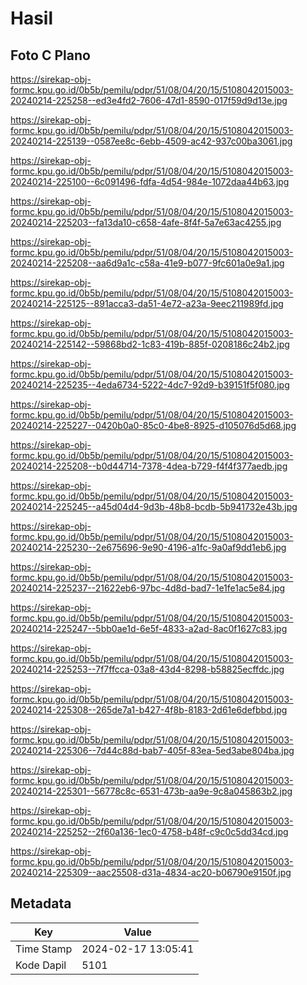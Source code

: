 # Hasil

## Foto C Plano

https://sirekap-obj-formc.kpu.go.id/0b5b/pemilu/pdpr/51/08/04/20/15/5108042015003-20240214-225258--ed3e4fd2-7606-47d1-8590-017f59d9d13e.jpg

https://sirekap-obj-formc.kpu.go.id/0b5b/pemilu/pdpr/51/08/04/20/15/5108042015003-20240214-225139--0587ee8c-6ebb-4509-ac42-937c00ba3061.jpg

https://sirekap-obj-formc.kpu.go.id/0b5b/pemilu/pdpr/51/08/04/20/15/5108042015003-20240214-225100--6c091496-fdfa-4d54-984e-1072daa44b63.jpg

https://sirekap-obj-formc.kpu.go.id/0b5b/pemilu/pdpr/51/08/04/20/15/5108042015003-20240214-225203--fa13da10-c658-4afe-8f4f-5a7e63ac4255.jpg

https://sirekap-obj-formc.kpu.go.id/0b5b/pemilu/pdpr/51/08/04/20/15/5108042015003-20240214-225208--aa6d9a1c-c58a-41e9-b077-9fc601a0e9a1.jpg

https://sirekap-obj-formc.kpu.go.id/0b5b/pemilu/pdpr/51/08/04/20/15/5108042015003-20240214-225125--891acca3-da51-4e72-a23a-9eec211989fd.jpg

https://sirekap-obj-formc.kpu.go.id/0b5b/pemilu/pdpr/51/08/04/20/15/5108042015003-20240214-225142--59868bd2-1c83-419b-885f-0208186c24b2.jpg

https://sirekap-obj-formc.kpu.go.id/0b5b/pemilu/pdpr/51/08/04/20/15/5108042015003-20240214-225235--4eda6734-5222-4dc7-92d9-b39151f5f080.jpg

https://sirekap-obj-formc.kpu.go.id/0b5b/pemilu/pdpr/51/08/04/20/15/5108042015003-20240214-225227--0420b0a0-85c0-4be8-8925-d105076d5d68.jpg

https://sirekap-obj-formc.kpu.go.id/0b5b/pemilu/pdpr/51/08/04/20/15/5108042015003-20240214-225208--b0d44714-7378-4dea-b729-f4f4f377aedb.jpg

https://sirekap-obj-formc.kpu.go.id/0b5b/pemilu/pdpr/51/08/04/20/15/5108042015003-20240214-225245--a45d04d4-9d3b-48b8-bcdb-5b941732e43b.jpg

https://sirekap-obj-formc.kpu.go.id/0b5b/pemilu/pdpr/51/08/04/20/15/5108042015003-20240214-225230--2e675696-9e90-4196-a1fc-9a0af9dd1eb6.jpg

https://sirekap-obj-formc.kpu.go.id/0b5b/pemilu/pdpr/51/08/04/20/15/5108042015003-20240214-225237--21622eb6-97bc-4d8d-bad7-1e1fe1ac5e84.jpg

https://sirekap-obj-formc.kpu.go.id/0b5b/pemilu/pdpr/51/08/04/20/15/5108042015003-20240214-225247--5bb0ae1d-6e5f-4833-a2ad-8ac0f1627c83.jpg

https://sirekap-obj-formc.kpu.go.id/0b5b/pemilu/pdpr/51/08/04/20/15/5108042015003-20240214-225253--7f7ffcca-03a8-43d4-8298-b58825ecffdc.jpg

https://sirekap-obj-formc.kpu.go.id/0b5b/pemilu/pdpr/51/08/04/20/15/5108042015003-20240214-225308--265de7a1-b427-4f8b-8183-2d61e6defbbd.jpg

https://sirekap-obj-formc.kpu.go.id/0b5b/pemilu/pdpr/51/08/04/20/15/5108042015003-20240214-225306--7d44c88d-bab7-405f-83ea-5ed3abe804ba.jpg

https://sirekap-obj-formc.kpu.go.id/0b5b/pemilu/pdpr/51/08/04/20/15/5108042015003-20240214-225301--56778c8c-6531-473b-aa9e-9c8a045863b2.jpg

https://sirekap-obj-formc.kpu.go.id/0b5b/pemilu/pdpr/51/08/04/20/15/5108042015003-20240214-225252--2f60a136-1ec0-4758-b48f-c9c0c5dd34cd.jpg

https://sirekap-obj-formc.kpu.go.id/0b5b/pemilu/pdpr/51/08/04/20/15/5108042015003-20240214-225309--aac25508-d31a-4834-ac20-b06790e9150f.jpg


## Metadata

| Key        | Value               |
| ---------- | ------------------- |
| Time Stamp | 2024-02-17 13:05:41 |
| Kode Dapil | 5101                |



